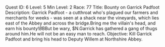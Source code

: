 Quest ID: 6
Level: 5
Min Level: 2
Race: 77
Title: Bounty on Garrick Padfoot
Description: Garrick Padfoot - a cutthroat who's plagued our farmers and merchants for weeks - was seen at a shack near the vineyards, which lies east of the Abbey and across the bridge.Bring me the villain's head, and earn his bounty!$B$BBut be wary, $N.Garrick has gathered a gang of thugs around him.He will not be an easy man to reach.
Objective: Kill Garrick Padfoot and bring his head to Deputy Willem at Northshire Abbey.
